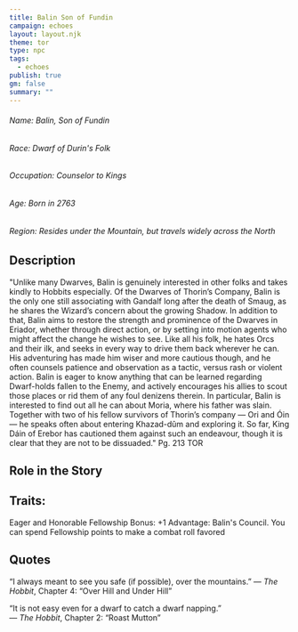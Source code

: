 ```yaml
---
title: Balin Son of Fundin
campaign: echoes
layout: layout.njk
theme: tor
type: npc
tags:
  - echoes
publish: true
gm: false
summary: ""
---
```

###### Name: Balin, Son of Fundin
###### Race: Dwarf of Durin's Folk
###### Occupation: Counselor to Kings
###### Age: Born in 2763
###### Region: Resides under the Mountain, but travels widely across the North

## Description
"Unlike many Dwarves, Balin is genuinely interested in other folks and takes kindly to Hobbits especially. Of the Dwarves of Thorin’s Company, Balin is the only one still associating with Gandalf long after the death of Smaug, as he shares the Wizard’s concern about the growing Shadow.
In addition to that, Balin aims to restore the strength and prominence of the Dwarves in Eriador, whether through direct action, or by setting into motion agents who might affect the change he wishes to see. Like all his folk, he hates Orcs and their ilk, and seeks in every way
to drive them back wherever he can. His adventuring has made him wiser and more cautious though, and he often counsels patience and observation as a tactic, versus rash or violent action.
Balin is eager to know anything that can be learned regarding Dwarf-holds fallen to the Enemy, and actively encourages his allies to scout those places or rid them of any foul denizens therein. In particular, Balin is interested to find out all he can about Moria, where his father was slain. Together with two of his fellow survivors of Thorin’s company — Ori and Óin — he speaks often about entering Khazad-dûm and exploring it. So far, King Dáin of Erebor has cautioned them against such an endeavour, though it is clear that they are not to be dissuaded." Pg. 213 TOR
## Role in the Story

## Traits:
Eager and Honorable
Fellowship Bonus: +1
Advantage: Balin's Council. You can spend Fellowship points to make a combat roll favored
## Quotes
“I always meant to see you safe (if possible), over the mountains.” 
— _The Hobbit_, Chapter 4: “Over Hill and Under Hill”

“It is not easy even for a dwarf to catch a dwarf napping.”  
— _The Hobbit_, Chapter 2: “Roast Mutton”